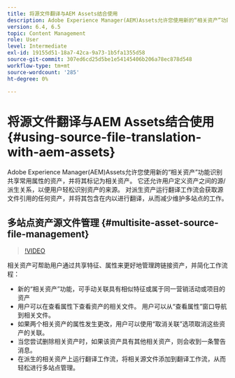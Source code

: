```yaml
---
title: 将源文件翻译与AEM Assets结合使用
description: Adobe Experience Manager(AEM)Assets允许您使用新的“相关资产”功能识别共享常用属性的资产，并将其标记为相关资产。 它还允许用户定义资产之间的源/派生关系，以便用户轻松识别资产的来源。 对派生资产运行翻译工作流会获取源文件引用的任何资产，并将其包含在内以进行翻译，从而减少维护多站点的工作。
version: 6.4, 6.5
topic: Content Management
role: User
level: Intermediate
exl-id: 19155d51-18a7-42ca-9a73-1b5fa1355d58
source-git-commit: 307ed6cd25d5be1e54145406b206a78ec878d548
workflow-type: tm+mt
source-wordcount: '285'
ht-degree: 0%

---
```


# 将源文件翻译与AEM Assets结合使用 {#using-source-file-translation-with-aem-assets}

Adobe Experience Manager(AEM)Assets允许您使用新的“相关资产”功能识别共享常用属性的资产，并将其标记为相关资产。 它还允许用户定义资产之间的源/派生关系，以便用户轻松识别资产的来源。 对派生资产运行翻译工作流会获取源文件引用的任何资产，并将其包含在内以进行翻译，从而减少维护多站点的工作。

## 多站点资产源文件管理 {#multisite-asset-source-file-management}

>[!VIDEO](https://video.tv.adobe.com/v/18331/?quality=9&learn=on)

相关资产可帮助用户通过共享特征、属性来更好地管理跨链接资产，并简化工作流程：

* 新的“相关资产”功能，可手动关联具有相似特征或属于同一营销活动或项目的资产
* 用户可以在查看属性下查看资产的相关文件。 用户可以从“查看属性”窗口导航到相关文件。
* 如果两个相关资产的属性发生更改，用户可以使用“取消关联”选项取消这些资产的关联。
* 当您尝试删除相关资产时，如果该资产具有其他相关资产，则会收到一条警告消息。
* 在派生的相关资产上运行翻译工作流，将相关源文件添加到翻译工作流，从而轻松进行多站点管理。
